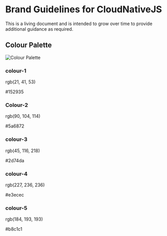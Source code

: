 # Brand Guidelines for CloudNativeJS
This is a living document and is intended to grow over time to provide additional guidance as required.

## Colour Palette
![Colour Palette](https://github.com/sympatheticmoose/cloudnativejs.io/blob/master/assets/cnjs-colour-palette.svg "Colour Palette")

### colour-1

rgb(21, 41, 53)

&#35;152935

### Colour-2

rgb(90, 104, 114)

&#35;5a6872

### colour-3

rgb(45, 116, 218)

&#35;2d74da

### colour-4

rgb(227, 236, 236)

&#35;e3ecec

### colour-5

rgb(184, 193, 193)

&#35;b8c1c1
